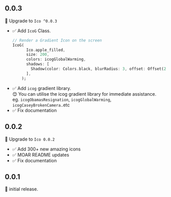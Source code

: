 ## 0.0.3
🎉 Upgrade to `Ico ^0.0.3`
* ✅ Add `IcoG` Class.
    ```dart
    // Render a Gradient Icon on the screen
    IcoG(
          Ico.apple_filled,
          size: 200,
          colors: icogGlobalWarming,
          shadows: [
            Shadow(color: Colors.black, blurRadius: 3, offset: Offset(2, 2))
          ],
        );
    ```
* ✅ Add `icog` gradient library.\
😊 You can utilise the icog gradient library for immediate assistance.\
   eg. `icogObamasResignation`, `icogGlobalWarming`, `icogCaseyBrokenCamera`..etc
* ✅ Fix documentation

## 0.0.2
🎉 Upgrade to `Ico 0.0.2`
* ✅ Add 300+ new amazing icons
* ✅ MOAR README updates
* ✅ Fix documentation
 
## 0.0.1
🎉 initial release.
